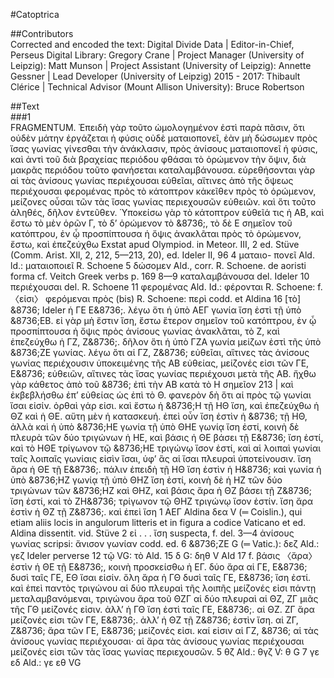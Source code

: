 #Catoptrica  

##Contributors  
Corrected and encoded the text: Digital Divide Data | Editor-in-Chief, Perseus Digital Library: Gregory Crane | Project Manager (University of Leipzig): Matt Munson | Project Assistant (University of Leipzig): Annette Gessner | Lead Developer (University of Leipzig) 2015 - 2017: Thibault Clérice | Technical Advisor (Mount Allison University): Bruce Robertson  

##Text  
###1  
FRAGMENTUM. Ἐπειδὴ γὰρ τοῦτο ὡμολογημένον ἐστὶ παρὰ πᾶσιν, ὅτι οὐδὲν μάτην ἐργάζεται ἡ φύσις οὐδὲ ματαιοπονεῖ, ἐὰν μὴ δώσωμεν πρὸς ἴσας γωνίας γίνεσθαι τὴν ἀνάκλασιν, πρὸς ἀνίσους ματαιοπονεῖ ἡ φύσις, καὶ ἀντὶ τοῦ διὰ βραχείας περιόδου φθάσαι τὸ ὁρώμενον τὴν ὄψιν, διὰ μακρᾶς περιόδου τοῦτο φανήσεται καταλαμβάνουσα. εὑρεθήσονται γὰρ αἱ τὰς ἀνίσους γωνίας περιέχουσαι εὐθεῖαι, αἵτινες ἀπὸ τῆς ὄψεως περιέχουσαι φερομένας πρὸς τὸ κάτοπτρον κἀκεῖθεν πρὸς τὸ ὁρώμενον, μείζονες οὖσαι τῶν τὰς ἴσας γωνίας περιεχουσῶν εὐθειῶν. καὶ ὅτι τοῦτο ἀληθές, δῆλον ἐντεῦθεν. Ὑποκείσω γὰρ τὸ κάτοπτρον εὐθεῖά τις ἡ ΑΒ, καὶ ἔστω τὸ μὲν ὁρῶν Γ, τὸ δʼ ὁρώμενον τὸ &8736;, τὸ δὲ Ε σημεῖον τοῦ κατόπτρου, ἐν ᾧ προσπίπτουσα ἡ ὄψις ἀνακλᾶται πρὸς τὸ ὁρώμενον, ἔστω, καὶ ἐπεζεύχθω Exstat apud Olympiod. in Meteor. III, 2 ed. Stüve (Comm. Arist. XIl, 2, 212, 5—213, 20), ed. Ideler II, 96 4 ματαιο- πονεῖ Ald. ld.: ματαιοποιεῖ R. Schoene 5 δώσομεν Ald., corr. R. Schoene. de aoristi forma cf. Veitch Greek verbs p. 169 8—9 καταλαμβάνουσα del. Ideler 10 περιέχουσαι del. R. Schoene 11 φερομένας Ald. Id.: φέρονται R. Schoene: f. 〈εἰσι〉 φερόμεναι πρὸς (bis) R. Schoene: περὶ codd. et Aldina 16 [τὸ] &8736; Ideler ἡ ΓΕ Ε&8736;. λέγω ὅτι ἡ ὑπὸ ΑΕΓ γωνία ἴση ἐστὶ τῇ ὑπὸ &8736;ΕΒ. εἰ γὰρ μὴ ἔστιν ἴση, ἔστω ἕτερον σημεῖον τοῦ κατόπτρου, ἐν ᾧ προσπίπτουσα ἡ ὄψις πρὸς ἀνίσους γωνίας ἀνακλᾶται, τὸ Ζ, καὶ ἐπεζεύχθω ἡ ΓΖ, Ζ&8736;. δῆλον ὅτι ἡ ὑπὸ ΓΖΑ γωνία μείζων ἐστὶ τῆς ὑπὸ &8736;ΖΕ γωνίας. λέγω ὅτι αἱ ΓΖ, Ζ&8736; εὐθεῖαι, αἵτινες τὰς ἀνίσους γωνίας περιέχουσιν ὑποκειμένης τῆς ΑΒ εὐθείας, μείζονές εἰσι τῶν ΓΕ, Ε&8736; εὐθειῶν, αἵτινες τὰς ἴσας γωνίας περιέχουσι μετὰ τῆς ΑΒ. ἤχθω γὰρ κάθετος ἀπὸ τοῦ &8736; ἐπὶ τὴν ΑΒ κατὰ τὸ Η σημεῖον 213 | καὶ ἐκβεβλήσθω ἐπʼ εὐθείας ὡς ἐπὶ τὸ Θ. φανερὸν δὴ ὅτι αἱ πρὸς τῷ γωνίαι ἴσαι εἰσίν. ὀρθαὶ γάρ εἰσι. καὶ ἔστω ἡ &8736;Η τῇ ΗΘ ἴση, καὶ ἐπεζεύχθω ἡ ΘΖ καὶ ἡ ΘΕ. αὕτη μὲν ἡ κατασκευή. ἐπεὶ οὖν ἴση ἐστὶν ἡ &8736; τῇ ΗΘ, ἀλλὰ καὶ ἡ ὑπὸ &8736;ΗΕ γωνία τῇ ὑπὸ ΘΗΕ γωνίᾳ ἴση ἐστί, κοινὴ δὲ πλευρὰ τῶν δύο τριγώνων ἡ ΗΕ, καὶ βάσις ἡ ΘΕ βάσει τῇ Ε&8736; ἴση ἐστί, καὶ τὸ ΗΘΕ τρίγωνον τῷ &8736;ΗΕ τριγώνῳ ἴσον ἐστί, καὶ αἱ λοιπαὶ γωνίαι ταῖς λοιπαῖς γωνίαις εἰσὶν ἴσαι, ὑφʼ ἃς αἱ ἴσαι πλευραὶ ὑποτείνουσιν. ἴση ἄρα ἡ ΘΕ τῇ Ε&8736;. πάλιν ἐπειδὴ τῇ ΗΘ ἴση ἐστὶν ἡ Η&8736; καὶ γωνία ἡ ὑπὸ &8736;ΗΖ γωνίᾳ τῇ ὑπὸ ΘΗΖ ἴση ἐστί, κοινὴ δὲ ἡ ΗΖ τῶν δύο τριγώνων τῶν &8736;ΗΖ καὶ ΘΗΖ, καὶ βάσις ἄρα ἡ ΘΖ βάσει τῇ Ζ&8736; ἴση ἐστί, καὶ τὸ ΖΗ&8736; τρίγωνον τῷ ΘΗΖ τριγώνῳ ἴσον ἐστίν. ἴση ἄρα ἐστὶν ἡ ΘΖ τῇ Ζ&8736;. καὶ ἐπεὶ ἴση 1 ΑΕΓ Aldina δεα V (═ Coislin.), qui etiam aliis locis in angulorum litteris et in figura a codice Vaticano et ed. Aldina dissentit. vid. Stüve 2 εἰ . . . ἴση suspecta, f. del. 3—4 ἀνίσους γωνίας scripsi: ἄνισον γωνίαν codd. ed. 6 &8736;ΖΕ G (═ Vatic.): δεζ Ald.: γεζ Ideler perverse 12 τῷ VG: τὸ Ald. 15 δ G: δηθ V AId 17 f. βάσις 〈ἄρα〉 ἐστὶν ἡ ΘΕ τῇ Ε&8736;, κοινὴ προσκείσθω ἡ ΕΓ. δύο ἄρα αἱ ΓΕ, Ε&8736; δυσὶ ταῖς ΓΕ, ΕΘ ἴσαι εἰσίν. ὅλη ἄρα ἡ ΓΘ δυσὶ ταῖς ΓΕ, Ε&8736; ἴση ἐστί. καὶ ἐπεὶ παντὸς τριγώνου αἱ δύο πλευραὶ τῆς λοιπῆς μείζονές εἰσι πάντῃ μεταλαμβανόμεναι, τριγώνου ἄρα τοῦ ΘΖΓ αἱ δύο πλευραὶ αἱ ΘΖ, ΖΓ μιᾶς τῆς ΓΘ μείζονές εἰσιν. ἀλλʼ ἡ ΓΘ ἴση ἐστὶ ταῖς ΓΕ, Ε&8736;. αἱ ΘΖ. ΖΓ ἄρα μείζονές εἰσι τῶν ΓΕ, Ε&8736;. ἀλλʼ ἡ ΘΖ τῇ Ζ&8736; ἐστὶν ἴση. αἱ ΖΓ, Ζ&8736; ἄρα τῶν ΓΕ, Ε&8736; μείζονές εἰσι. καί εἰσιν αἱ ΓΖ, &8736; αἱ τὰς ἀνίσους γωνίας περιέχουσαι· αἱ ἄρα τὰς ἀνίσους γωνίας περιέχουσαι μείζονές εἰσι τῶν τὰς ἴσας γωνίας περιεχουσῶν. 5 θζ Ald.: θγζ V: θ G 7 γε εδ Ald.: γε εθ VG  
